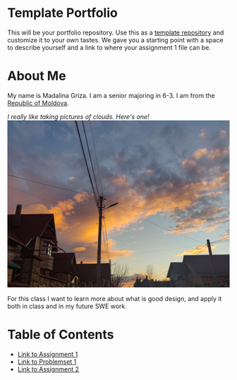 # Template Portfolio
This will be your portfolio repository. Use this as a [template repository](https://docs.github.com/en/repositories/creating-and-managing-repositories/creating-a-template-repository) and customize it to your own tastes. We gave you a starting point with a space to describe yourself and a link to where your assignment 1 file can be.

# About Me
My name is Madalina Griza. I am a senior majoring in 6-3. I am from the [Republic of Moldova](https://en.wikipedia.org/wiki/Moldova).

*I really like taking pictures of clouds. Here's one!*
![picture of clouds](assets/clouds.jpg)

For this class I want to learn more about what is good design, and apply it both in class and in my future SWE work. 
# Table of Contents
- [Link to Assignment 1](assignments/assignment1.md)
- [Link to Problemset 1](assignments/problemset1.md)
- [Link to Assignment 2](assignments/assignment2.md)